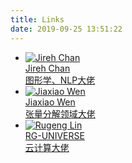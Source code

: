 ```yaml
---
title: Links
date: 2019-09-25 13:51:22
---
```




<div class="friend-cards">
	<ul class="md-links">
		<!-------------------Jireh Chan--------------------->
		<li class="md-links-item">
			<a href="https://segmentfault.com/u/fobird" title="Jireh Chan" target="_blank">
			<img class=" lazyloaded" data-src="https://avatar-static.segmentfault.com/200/768/200768258-5e526661ad5a5_huge256" onerror="this.onerror=null;this.src='/static/friend_404.gif'" alt="Jireh Chan" src="https://avatar-static.segmentfault.com/200/768/200768258-5e526661ad5a5_huge256">
			<div class="md-links-title">Jireh Chan</div>
			<div class="md-links-des">图形学、NLP大佬</div>
			</a>
		</li>
		<!--------------------Jiaxiao Wen--------------------->
		<li class="md-links-item">
			<a href="http://giahaowjx.top/" title="Jiaxiao Wen" target="_blank">
			<img class=" lazyloaded" data-src="http://giahaowjx.top/img/avatar.jpg" onerror="this.onerror=null;this.src='/static/friend_404.gif'" alt="Jiaxiao Wen" src="http://giahaowjx.top/img/avatar.jpg">
			<div class="md-links-title">Jiaxiao Wen</div>
			<div class="md-links-des">张量分解领域大佬</div>
			</a>
		</li>
		<!--------------------Rugeng Lin--------------------->
		<li class="md-links-item">
			<a href="http://www.rg-cloud.cn/" title="Rugeng Lin" target="_blank">
			<img class=" lazyloaded" data-src="http://rg-cloud.cn/wp-content/uploads/2020/03/star.png" onerror="this.onerror=null;this.src='/static/friend_404.gif'" alt="Rugeng Lin" src="http://rg-cloud.cn/wp-content/uploads/2020/03/star.png">
			<div class="md-links-title">RG-UNIVERSE</div>
			<div class="md-links-des">云计算大佬</div>
			</a>
		</li>
	</ul>
</div>



